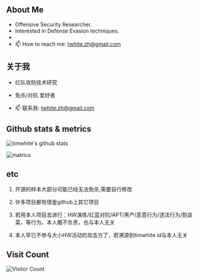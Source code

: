 ## About Me

- Offensive Security Researcher.
- Interested in Defense Evasion techniques.
- 
- 📫 How to reach me: twhite.zh@gmail.com

## 关于我

- 红队攻防技术研究
- 免杀/对抗 爱好者

- 📫 联系我: twhite.zh@gmail.com

## Github stats & metrics
![timwhite's github stats](https://github-readme-stats.vercel.app/api?username=timwhitez&count_private=true&show_icons=true)

![matrics](https://metrics.lecoq.io/timwhitez?template=classic&base.header=0&base.activity=0&base.community=0&base.repositories=0&base.metadata=0&isocalendar=1&isocalendar.duration=full-year&config.timezone=Asia%2FShanghai)

## etc

1. 开源的样本大部分可能已经无法免杀,需要自行修改
 
2. 许多项目都有借鉴github上其它项目
 
3. 若用本人项目去进行：HW演练/红蓝对抗/APT/黑产/恶意行为/违法行为/割韭菜，等行为，本人概不负责，也与本人无关

4. 本人早已不参与大小HW活动的攻击方了，若溯源到timwhite id与本人无关

## Visit Count
![Visitor Count](https://profile-counter.glitch.me/timwhitez/count.svg)
